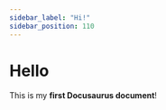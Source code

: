 ```yaml
---
sidebar_label: "Hi!"
sidebar_position: 110
---
```


# Hello

This is my **first Docusaurus document**!